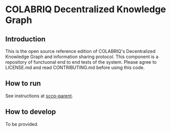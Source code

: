 # COLABRIQ Decentralized Knowledge Graph

## Introduction

This is the open source reference edition of COLABRIQ's Decentralized Knowledge Graph and information sharing protocol. This component is a repository of functuonal end to end tests of the system. Please agree to LICENSE.md and read CONTRIBUTING.md before using this code.

## How to run

See instructions at [sccp-parent](https://github.com/colabriq/sccp-parent).

## How to develop

To be provided.

